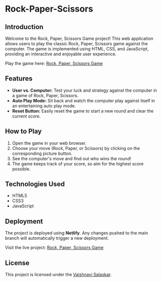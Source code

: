 # Rock-Paper-Scissors

## Introduction
Welcome to the Rock, Paper, Scissors Game project! This web application allows users to play the classic Rock, Paper, Scissors game against the computer. 
The game is implemented using HTML, CSS, and JavaScript, providing an interactive and enjoyable user experience.

Play the game here: [Rock, Paper, Scissors Game](https://rockpaperscissors27.netlify.app/)

## Features
+ **User vs. Computer:** Test your luck and strategy against the computer in a game of Rock, Paper, Scissors.
+ **Auto Play Mode:** Sit back and watch the computer play against itself in an entertaining auto play mode.
+ **Reset Button:** Easily reset the game to start a new round and clear the current score.

## How to Play
1. Open the game in your web browser.
2. Choose your move (Rock, Paper, or Scissors) by clicking on the corresponding picture button.
3. See the computer's move and find out who wins the round!
4. The game keeps track of your score, so aim for the highest score possible.

## Technologies Used
+ HTML5
+ CSS3
+ JavaScript

## Deployment
The project is deployed using **Netlify**. Any changes pushed to the main branch will automatically trigger a new deployment.

Visit the live project: [Rock, Paper, Scissors Game](https://rockpaperscissors27.netlify.app/)

## License
This project is licensed under the [Vaishnavi Salaskar](https://www.linkedin.com/in/vaishnavi-salaskar/).
